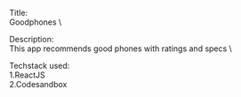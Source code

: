 Title: \
Goodphones \

Description: \
This app recommends good phones with ratings and specs \

Techstack used: \
1.ReactJS \
2.Codesandbox
